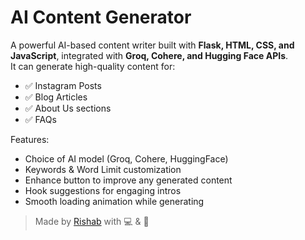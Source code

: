 # AI Content Generator

A powerful AI-based content writer built with **Flask, HTML, CSS, and JavaScript**, integrated with **Groq, Cohere, and Hugging Face APIs**.  
It can generate high-quality content for:
- ✅ Instagram Posts
- ✅ Blog Articles
- ✅ About Us sections
- ✅ FAQs

Features:
- Choice of AI model (Groq, Cohere, HuggingFace)
- Keywords & Word Limit customization
- Enhance button to improve any generated content
- Hook suggestions for engaging intros
- Smooth loading animation while generating

> Made by [Rishab](https://github.com/being-souL1230) with 💻 & 🚀
